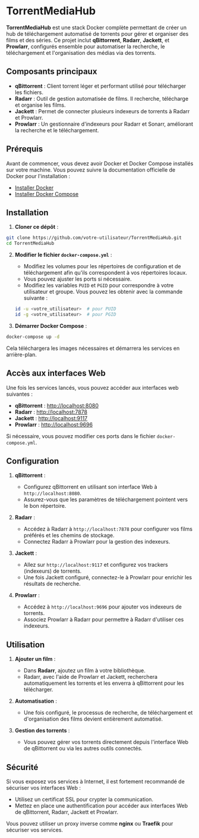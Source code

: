 # TorrentMediaHub

**TorrentMediaHub** est une stack Docker complète permettant de créer un hub de téléchargement automatisé de torrents pour gérer et organiser des films et des séries. Ce projet inclut **qBittorrent**, **Radarr**, **Jackett**, et **Prowlarr**, configurés ensemble pour automatiser la recherche, le téléchargement et l'organisation des médias via des torrents.

## Composants principaux

- **qBittorrent** : Client torrent léger et performant utilisé pour télécharger les fichiers.
- **Radarr** : Outil de gestion automatisée de films. Il recherche, télécharge et organise les films.
- **Jackett** : Permet de connecter plusieurs indexeurs de torrents à Radarr et Prowlarr.
- **Prowlarr** : Un gestionnaire d'indexeurs pour Radarr et Sonarr, améliorant la recherche et le téléchargement.

## Prérequis

Avant de commencer, vous devez avoir Docker et Docker Compose installés sur votre machine. Vous pouvez suivre la documentation officielle de Docker pour l'installation :

- [Installer Docker](https://docs.docker.com/get-docker/)
- [Installer Docker Compose](https://docs.docker.com/compose/install/)

## Installation

1. **Cloner ce dépôt** :

```bash
git clone https://github.com/votre-utilisateur/TorrentMediaHub.git
cd TorrentMediaHub
```

2. **Modifier le fichier `docker-compose.yml`** :

   - Modifiez les volumes pour les répertoires de configuration et de téléchargement afin qu'ils correspondent à vos répertoires locaux.
   - Vous pouvez ajuster les ports si nécessaire.
   - Modifiez les variables `PUID` et `PGID` pour correspondre à votre utilisateur et groupe. Vous pouvez les obtenir avec la commande suivante :

   ```bash
   id -u <votre_utilisateur>  # pour PUID
   id -g <votre_utilisateur>  # pour PGID
   ```

3. **Démarrer Docker Compose** :

```bash
docker-compose up -d
```

Cela téléchargera les images nécessaires et démarrera les services en arrière-plan.

## Accès aux interfaces Web

Une fois les services lancés, vous pouvez accéder aux interfaces web suivantes :

- **qBittorrent** : [http://localhost:8080](http://localhost:8080)
- **Radarr** : [http://localhost:7878](http://localhost:7878)
- **Jackett** : [http://localhost:9117](http://localhost:9117)
- **Prowlarr** : [http://localhost:9696](http://localhost:9696)

Si nécessaire, vous pouvez modifier ces ports dans le fichier `docker-compose.yml`.

## Configuration

1. **qBittorrent** :
   - Configurez qBittorrent en utilisant son interface Web à `http://localhost:8080`.
   - Assurez-vous que les paramètres de téléchargement pointent vers le bon répertoire.

2. **Radarr** :
   - Accédez à Radarr à `http://localhost:7878` pour configurer vos films préférés et les chemins de stockage.
   - Connectez Radarr à Prowlarr pour la gestion des indexeurs.

3. **Jackett** :
   - Allez sur `http://localhost:9117` et configurez vos trackers (indexeurs) de torrents.
   - Une fois Jackett configuré, connectez-le à Prowlarr pour enrichir les résultats de recherche.

4. **Prowlarr** :
   - Accédez à `http://localhost:9696` pour ajouter vos indexeurs de torrents.
   - Associez Prowlarr à Radarr pour permettre à Radarr d'utiliser ces indexeurs.

## Utilisation

1. **Ajouter un film** :
   - Dans **Radarr**, ajoutez un film à votre bibliothèque.
   - Radarr, avec l'aide de Prowlarr et Jackett, recherchera automatiquement les torrents et les enverra à qBittorrent pour les télécharger.
   
2. **Automatisation** :
   - Une fois configuré, le processus de recherche, de téléchargement et d'organisation des films devient entièrement automatisé.

3. **Gestion des torrents** :
   - Vous pouvez gérer vos torrents directement depuis l'interface Web de qBittorrent ou via les autres outils connectés.

## Sécurité

Si vous exposez vos services à Internet, il est fortement recommandé de sécuriser vos interfaces Web :

- Utilisez un certificat SSL pour crypter la communication.
- Mettez en place une authentification pour accéder aux interfaces Web de qBittorrent, Radarr, Jackett et Prowlarr.

Vous pouvez utiliser un proxy inverse comme **nginx** ou **Traefik** pour sécuriser vos services.
